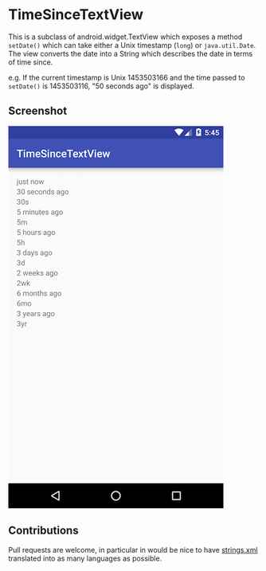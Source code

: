 # TimeSinceTextView
This is a subclass of android.widget.TextView which exposes a method `setDate()` which can take either a Unix timestamp (`long`) or `java.util.Date`. The view converts the date into a String which describes the date in terms of time since.

e.g. If the current timestamp is Unix 1453503166 and the time passed to `setDate()` is 1453503116, "50 seconds ago" is displayed.

## Screenshot
![Screenshot](/screenshots/1453502946.png)

## Contributions

Pull requests are welcome, in particular in would be nice to have [strings.xml](timesincetextview/src/main/res/values/strings.xml) translated into as many languages as possible.
